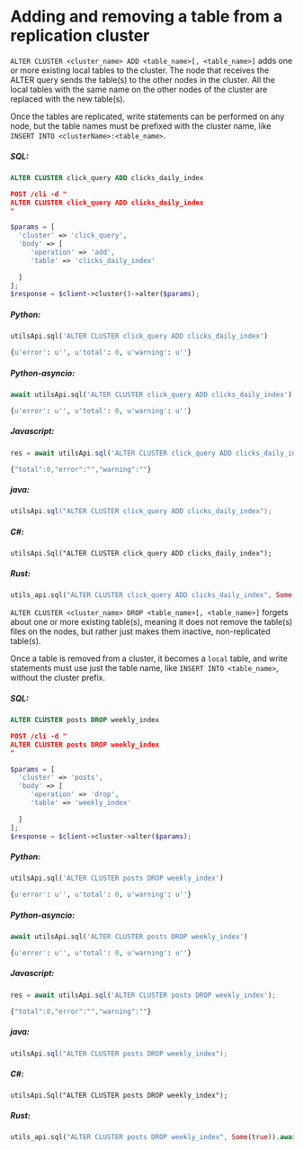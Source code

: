 # Adding and removing a table from a replication cluster 

<!-- example adding and removing a table from a replication cluster 1 -->
`ALTER CLUSTER <cluster_name> ADD <table_name>[, <table_name>]` adds one or more existing local tables to the cluster. The node that receives the ALTER query sends the table(s) to the other nodes in the cluster. All the local tables with the same name on the other nodes of the cluster are replaced with the new table(s).

Once the tables are replicated, write statements can be performed on any node, but the table names must be prefixed with the cluster name, like `INSERT INTO <clusterName>:<table_name>`.


<!-- intro -->
##### SQL:

<!-- request SQL -->

```sql
ALTER CLUSTER click_query ADD clicks_daily_index
```

<!-- request JSON -->

```json
POST /cli -d "
ALTER CLUSTER click_query ADD clicks_daily_index
"
```

<!-- request PHP -->

```php
$params = [
  'cluster' => 'click_query',
  'body' => [
     'operation' => 'add',
     'table' => 'clicks_daily_index'
      
  ]
];
$response = $client->cluster()->alter($params);        
```


<!-- intro -->
##### Python:

<!-- request Python -->

```python
utilsApi.sql('ALTER CLUSTER click_query ADD clicks_daily_index')
```

<!-- response Python -->
```python
{u'error': u'', u'total': 0, u'warning': u''}
```

<!-- intro -->
##### Python-asyncio:

<!-- request Python-asyncio -->

```python
await utilsApi.sql('ALTER CLUSTER click_query ADD clicks_daily_index')
```

<!-- response Python -->
```python
{u'error': u'', u'total': 0, u'warning': u''}
```

<!-- intro -->
##### Javascript:

<!-- request javascript -->

```javascript
res = await utilsApi.sql('ALTER CLUSTER click_query ADD clicks_daily_index');
```

<!-- response javascript -->
```javascript
{"total":0,"error":"","warning":""}
```

<!-- intro -->
##### java:

<!-- request Java -->

```java
utilsApi.sql("ALTER CLUSTER click_query ADD clicks_daily_index");
```

<!-- intro -->
##### C#:

<!-- request C# -->

```clike
utilsApi.Sql("ALTER CLUSTER click_query ADD clicks_daily_index");
```

<!-- intro -->
##### Rust:

<!-- request Rust -->

```rust
utils_api.sql("ALTER CLUSTER click_query ADD clicks_daily_index", Some(true)).await;
```

<!-- end -->

<!-- example adding and removing a table from a replication cluster 2 -->
`ALTER CLUSTER <cluster_name> DROP <table_name>[, <table_name>]` forgets about one or more existing table(s), meaning it does not remove the table(s) files on the nodes, but rather just makes them inactive, non-replicated table(s).

Once a table is removed from a cluster, it becomes a `local` table, and write statements must use just the table name, like `INSERT INTO <table_name>`, without the cluster prefix.


<!-- intro -->
##### SQL:

<!-- request SQL -->

```sql
ALTER CLUSTER posts DROP weekly_index
```

<!-- request JSON -->

```json
POST /cli -d "
ALTER CLUSTER posts DROP weekly_index
"
```

<!-- request PHP -->

```php
$params = [
  'cluster' => 'posts',
  'body' => [
     'operation' => 'drop',
     'table' => 'weekly_index'
      
  ]
];
$response = $client->cluster->alter($params);
```
<!-- intro -->
##### Python:

<!-- request Python -->

```python
utilsApi.sql('ALTER CLUSTER posts DROP weekly_index')
```

<!-- response Python -->
```python
{u'error': u'', u'total': 0, u'warning': u''}
```

<!-- intro -->
##### Python-asyncio:

<!-- request Python-asyncio -->

```python
await utilsApi.sql('ALTER CLUSTER posts DROP weekly_index')
```

<!-- response Python-asyncio -->
```python
{u'error': u'', u'total': 0, u'warning': u''}
```

<!-- intro -->
##### Javascript:

<!-- request javascript -->

```javascript
res = await utilsApi.sql('ALTER CLUSTER posts DROP weekly_index');
```

<!-- response javascript -->
```javascript
{"total":0,"error":"","warning":""}
```

<!-- intro -->
##### java:

<!-- request Java -->

```java
utilsApi.sql("ALTER CLUSTER posts DROP weekly_index");
```

<!-- intro -->
##### C#:

<!-- request C# -->

```clike
utilsApi.Sql("ALTER CLUSTER posts DROP weekly_index");
```

<!-- intro -->
##### Rust:

<!-- request Rust -->

```rust
utils_api.sql("ALTER CLUSTER posts DROP weekly_index", Some(true)).await;
```

<!-- end -->
<!-- proofread -->